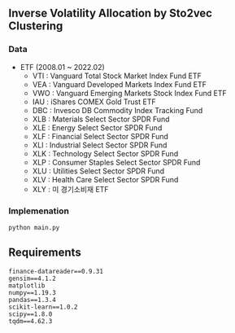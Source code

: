 ## Inverse Volatility Allocation by Sto2vec Clustering

### 

### Data
- ETF (2008.01 ~ 2022.02)
  - VTI : Vanguard Total Stock Market Index Fund ETF
  - VEA : Vanguard Developed Markets Index Fund ETF
  - VWO : Vanguard Emerging Markets Stock Index Fund ETF
  - IAU : iShares COMEX Gold Trust ETF
  - DBC : Invesco DB Commodity Index Tracking Fund
  - XLB : Materials Select Sector SPDR Fund
  - XLE : Energy Select Sector SPDR Fund
  - XLF : Financial Select Sector SPDR Fund
  - XLI : Industrial Select Sector SPDR Fund
  - XLK : Technology Select Sector SPDR Fund
  - XLP : Consumer Staples Select Sector SPDR Fund
  - XLU : Utilities Select Sector SPDR Fund
  - XLV : Health Care Select Sector SPDR Fund
  - XLY : 미 경기소비재 ETF

### Implemenation
```
python main.py
```

## Requirements
```
finance-datareader==0.9.31
gensim==4.1.2
matplotlib
numpy==1.19.3
pandas==1.3.4
scikit-learn==1.0.2
scipy==1.8.0
tqdm==4.62.3
```
